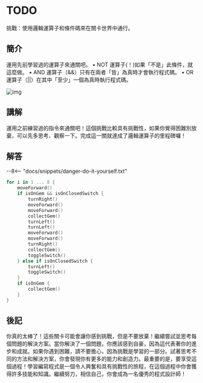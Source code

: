 # TODO

挑戰：使用邏輯運算子和條件碼來在關卡世界中通行。

## 簡介

運用先前學習過的運算子來通關吧。
• NOT 運算子(！)如果「不是」此條件，就這麼做。
• AND 運算子（&&）只有在兩者「皆」為真時才會執行程式碼。
• OR 運算子（||）在其中「至少」一個為真時執行程式碼。

![img](https://imagedelivery.net/cdkaXPuFls5qlrh3GM4hfA/b4c26d63-4c83-49b2-2bfa-6237daba5f00/public)

## 講解

運用之前練習過的指令來通關吧！這個挑戰比較具有挑戰性，如果你覺得困難別放棄，可以先多思考、觀察一下。完成這一關就達成了邏輯運算子的里程碑囉！

## 解答

--8<-- "docs/snippets/danger-do-it-yourself.txt"

```swift linenums="1"
for i in 1 ... 8 {
    moveForward()
    if isOnGem && isOnClosedSwitch {
        turnRight()
        moveForward()
        moveForward()
        collectGem()
        turnLeft()
        turnLeft()
        moveForward()
        moveForward()
        turnRight()
        collectGem()
        toggleSwitch()
    } else if isOnClosedSwitch {
        turnLeft()
        toggleSwitch()
    }
    if isOnGem {
        collectGem()
    }
}
```

## 後記

你真的太棒了！這些關卡可能會讓你感到挑戰，但是不要放棄！繼續嘗試並思考每個問題的解決方案。當你解決了一個問題，你應該感到自豪，因為這代表著你的進步和成就。如果你遇到困難，請不要擔心，因為挑戰是學習的一部分。試著思考不同的方法和解決方案，你會發現你有更多的能力和創造力。最重要的是，要享受這個過程！學習編寫程式是一個令人興奮和具有挑戰性的旅程，在這個過程中你會獲得許多技能和知識。繼續努力，相信自己，你會成為一名優秀的程式設計師！
